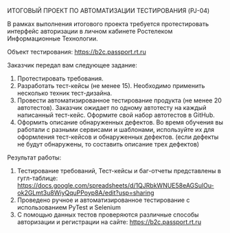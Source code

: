 ИТОГОВЫЙ ПРОЕКТ ПО АВТОМАТИЗАЦИИ ТЕСТИРОВАНИЯ (PJ-04)
 
В рамках выполнения итогового проекта требуется протестировать интерфейс авторизации в личном кабинете Ростелеком Информационные Технологии.

Объект тестирования: https://b2c.passport.rt.ru

Заказчик передал вам следующее задание:

1. Протестировать требования.
2. Разработать тест-кейсы (не менее 15). Необходимо применить несколько техник тест-дизайна.
3. Провести автоматизированное тестирование продукта (не менее 20 автотестов). Заказчик ожидает по одному автотесту на каждый написанный тест-кейс. Оформите свой набор автотестов в GitHub.
4. Оформить описание обнаруженных дефектов. Во время обучения вы работали с разными сервисами и шаблонами, используйте их для оформления тест-кейсов и обнаруженных дефектов. (если дефекты не будут обнаружены, то составить описание трех дефектов)

Результат работы:

1. Тестирование требований, Тест-кейсы и баг-отчеты представлены в гугл-таблице: https://docs.google.com/spreadsheets/d/1QJRbkWNUE58eAGSulOu-ok2GLmt3u8WiyQquPPoyp8A/edit?usp=sharing
2. Проведено ручное и автоматизированное тестирование с использованием PyTest и Selenium
3. С помощью данных тестов проверяются различные способы авторизации и регистрации на сайте: https://b2c.passport.rt.ru
